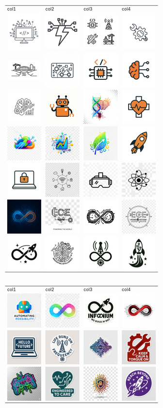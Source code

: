 <table>
  <tr>
    <td>col1</td>
    <td>col2</td>
    <td>col3</td>
    <td>col4</td>
  </tr>
  <tr>
    <td><img width="175" src="/icons/1.png"/></td>
    <td><img width="175" src="/icons/2.png"/></td>
    <td><img width="175" src="/icons/3 (2).png"/></td>
    <td><img width="175" src="/icons/4.png"/></td>
  </tr>
  <tr>
    <td><img width="175" src="/icons/5.png"/></td>
    <td><img width="175" src="/icons/6.png"/></td>
    <td><img width="175" src="/icons/7.png"/></td>
    <td><img width="175" src="/icons/8.png"/></td>
  </tr>
  <tr>
    <td><img width="175" src="/icons/9.png"/></td>
    <td><img width="175" src="/icons/10.png"/></td>
    <td><img width="175" src="/icons/11.png"/></td>
    <td><img width="175" src="/icons/12.png"/></td>
  </tr>
  <tr>
    <td><img width="175" src="/icons/13.png"/></td>
    <td><img width="175" src="/icons/14.png"/></td>
    <td><img width="175" src="/icons/15.png"/></td>
    <td><img width="175" src="/icons/16.png"/></td>
  </tr>
  <tr>
    <td><img width="175" src="/icons/17.png"/></td>
    <td><img width="175" src="/icons/18.png"/></td>
    <td><img width="175" src="/icons/19.png"/></td>
    <td><img width="175" src="/icons/20.png"/></td>
  </tr>
  <tr>
    <td><img width="175" src="/icons/21.png"/></td>
    <td><img width="175" src="/icons/22.png"/></td>
    <td><img width="175" src="/icons/23.png"/></td>
    <td><img width="175" src="/icons/24.png"/></td>
  </tr>
  <tr>
    <td><img width="175" src="/icons/25.png"/></td>
    <td><img width="175" src="/icons/26.png"/></td>
    <td><img width="175" src="/icons/27.png"/></td>
    <td><img width="175" src="/icons/28.png"/></td>
  </tr>
</table>

<br/>

<table>
  <tr>
    <td>col1</td>
    <td>col2</td>
    <td>col3</td>
    <td>col4</td>
  </tr>
  <tr>
    <td><img width="175" src="/stickers/s1.png"/></td>
    <td><img width="175" src="/stickers/s2.png"/></td>
    <td><img width="175" src="/stickers/s3.png"/></td>
    <td><img width="175" src="/stickers/s4.png"/></td>
  </tr>
  <tr>
    <td><img width="175" src="/stickers/s5.png"/></td>
    <td><img width="175" src="/stickers/s6.png"/></td>
    <td><img width="175" src="/stickers/s7.png"/></td>
    <td><img width="175" src="/stickers/s8.png"/></td>
  </tr>
  <tr>
    <td><img width="175" src="/stickers/s9.png"/></td>
    <td><img width="175" src="/stickers/s10.png"/></td>
    <td><img width="175" src="/stickers/s11.png"/></td>
    <td><img width="175" src="/stickers/s12.png"/></td>
  </tr>
</table>

